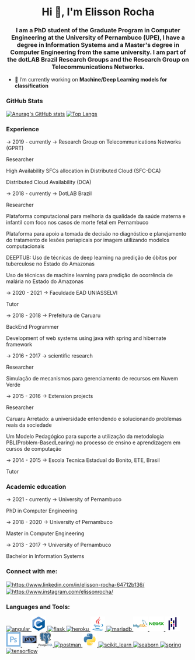 <h1 align="center">Hi 👋, I'm Elisson Rocha</h1>
<h3 align="center">I am a PhD student of the Graduate Program in Computer Engineering at the University of Pernambuco (UPE), I have a degree in Information Systems and a Master's degree in Computer Engineering from the same university. I am part of the dotLAB Brazil Research Groups and the Research Group on Telecommunications Networks.</h3>

- 🔭 I’m currently working on **Machine/Deep Learning models for classification**

### GitHub Stats

[![Anurag's GitHub stats](https://github-readme-stats.vercel.app/api?username=ElissonRochaa&show_icons=true&theme=radical)](https://github.com/ElissonRochaa/) [![Top Langs](https://github-readme-stats.vercel.app/api/top-langs/?username=ElissonRochaa&layout=compact&theme=radical)](https://github.com/ElissonRochaa/)

### Experience

<p>-> 2019 - currently -> Research Group on Telecommunications Networks (GPRT)</p>
<p>Researcher</p>
<p>High Availability SFCs allocation in Distributed Cloud (SFC-DCA)</p>
<p>Distributed Cloud Availability (DCA)</p>

-> 2018 - currently -> DotLAB Brazil
<p>Researcher</p>
<p>Plataforma computacional para melhoria da qualidade da saúde materna e infantil com foco nos casos de morte fetal em Pernambuco</p>
<p>Plataforma para apoio a tomada de decisão no diagnóstico e planejamento do tratamento de lesões periapicais por imagem utilizando modelos computacionais</p>
<p>DEEPTUB: Uso de técnicas de deep learning na predição de óbitos por tuberculose no Estado do Amazonas</p>
<p>Uso de técnicas de machine learning para predição de ocorrência de malária no Estado do Amazonas</p>

-> 2020 - 2021 -> Faculdade EAD UNIASSELVI
<p>Tutor</p>

-> 2018 - 2018 -> Prefeitura de Caruaru
<p>BackEnd Programmer</p>
<p>Development of web systems using java with spring and hibernate framework</p>

-> 2016 - 2017 -> scientific research
<p>Researcher</p>
<p>Simulação de mecanismos para gerenciamento de recursos em Nuvem Verde</p>

-> 2015 - 2016 -> Extension projects
<p>Researcher</p>
<p>Caruaru Arretado: a universidade entendendo e solucionando problemas reais da sociedade</p>
<p>Um Modelo Pedagógico para suporte a utilização da metodologia PBL(Problem-BasedLearing) no processo de ensino e aprendizagem em cursos de computação</p>

-> 2014 - 2015 -> Escola Tecnica Estadual do Bonito, ETE, Brasil
<p>Tutor</p>


### Academic education

-> 2021 - currently -> University of Pernambuco
<p>PhD in Computer Engineering</p>

-> 2018 - 2020 -> University of Pernambuco
<p>Master in Computer Engineering</p>

-> 2013 - 2017 -> University of Pernambuco
<p>Bachelor in Information Systems</p>


### Connect with me:
<p align="left">
<a href="https://linkedin.com/in/https://www.linkedin.com/in/elisson-rocha-64712b136/" target="blank"><img align="center" src="https://raw.githubusercontent.com/rahuldkjain/github-profile-readme-generator/master/src/images/icons/Social/linked-in-alt.svg" alt="https://www.linkedin.com/in/elisson-rocha-64712b136/" height="30" width="40" /></a>
<a href="https://instagram.com/https://www.instagram.com/elissonrocha/" target="blank"><img align="center" src="https://raw.githubusercontent.com/rahuldkjain/github-profile-readme-generator/master/src/images/icons/Social/instagram.svg" alt="https://www.instagram.com/elissonrocha/" height="30" width="40" /></a>
</p>

### Languages and Tools:
<p align="left"> <a href="https://angular.io" target="_blank" rel="noreferrer"> <img src="https://angular.io/assets/images/logos/angular/angular.svg" alt="angular" width="40" height="40"/> </a> <a href="https://www.cprogramming.com/" target="_blank" rel="noreferrer"> <img src="https://raw.githubusercontent.com/devicons/devicon/master/icons/c/c-original.svg" alt="c" width="40" height="40"/> </a> <a href="https://flask.palletsprojects.com/" target="_blank" rel="noreferrer"> <img src="https://www.vectorlogo.zone/logos/pocoo_flask/pocoo_flask-icon.svg" alt="flask" width="40" height="40"/> </a> <a href="https://heroku.com" target="_blank" rel="noreferrer"> <img src="https://www.vectorlogo.zone/logos/heroku/heroku-icon.svg" alt="heroku" width="40" height="40"/> </a> <a href="https://www.java.com" target="_blank" rel="noreferrer"> <img src="https://raw.githubusercontent.com/devicons/devicon/master/icons/java/java-original.svg" alt="java" width="40" height="40"/> </a> <a href="https://mariadb.org/" target="_blank" rel="noreferrer"> <img src="https://www.vectorlogo.zone/logos/mariadb/mariadb-icon.svg" alt="mariadb" width="40" height="40"/> </a> <a href="https://www.mysql.com/" target="_blank" rel="noreferrer"> <img src="https://raw.githubusercontent.com/devicons/devicon/master/icons/mysql/mysql-original-wordmark.svg" alt="mysql" width="40" height="40"/> </a> <a href="https://www.nginx.com" target="_blank" rel="noreferrer"> <img src="https://raw.githubusercontent.com/devicons/devicon/master/icons/nginx/nginx-original.svg" alt="nginx" width="40" height="40"/> </a> <a href="https://pandas.pydata.org/" target="_blank" rel="noreferrer"> <img src="https://raw.githubusercontent.com/devicons/devicon/2ae2a900d2f041da66e950e4d48052658d850630/icons/pandas/pandas-original.svg" alt="pandas" width="40" height="40"/> </a> <a href="https://www.photoshop.com/en" target="_blank" rel="noreferrer"> <img src="https://raw.githubusercontent.com/devicons/devicon/master/icons/photoshop/photoshop-line.svg" alt="photoshop" width="40" height="40"/> </a> <a href="https://www.php.net" target="_blank" rel="noreferrer"> <img src="https://raw.githubusercontent.com/devicons/devicon/master/icons/php/php-original.svg" alt="php" width="40" height="40"/> </a> <a href="https://www.postgresql.org" target="_blank" rel="noreferrer"> <img src="https://raw.githubusercontent.com/devicons/devicon/master/icons/postgresql/postgresql-original-wordmark.svg" alt="postgresql" width="40" height="40"/> </a> <a href="https://postman.com" target="_blank" rel="noreferrer"> <img src="https://www.vectorlogo.zone/logos/getpostman/getpostman-icon.svg" alt="postman" width="40" height="40"/> </a> <a href="https://www.python.org" target="_blank" rel="noreferrer"> <img src="https://raw.githubusercontent.com/devicons/devicon/master/icons/python/python-original.svg" alt="python" width="40" height="40"/> </a> <a href="https://scikit-learn.org/" target="_blank" rel="noreferrer"> <img src="https://upload.wikimedia.org/wikipedia/commons/0/05/Scikit_learn_logo_small.svg" alt="scikit_learn" width="40" height="40"/> </a> <a href="https://seaborn.pydata.org/" target="_blank" rel="noreferrer"> <img src="https://seaborn.pydata.org/_images/logo-mark-lightbg.svg" alt="seaborn" width="40" height="40"/> </a> <a href="https://spring.io/" target="_blank" rel="noreferrer"> <img src="https://www.vectorlogo.zone/logos/springio/springio-icon.svg" alt="spring" width="40" height="40"/> </a> <a href="https://www.tensorflow.org" target="_blank" rel="noreferrer"> <img src="https://www.vectorlogo.zone/logos/tensorflow/tensorflow-icon.svg" alt="tensorflow" width="40" height="40"/> </a> </p>
